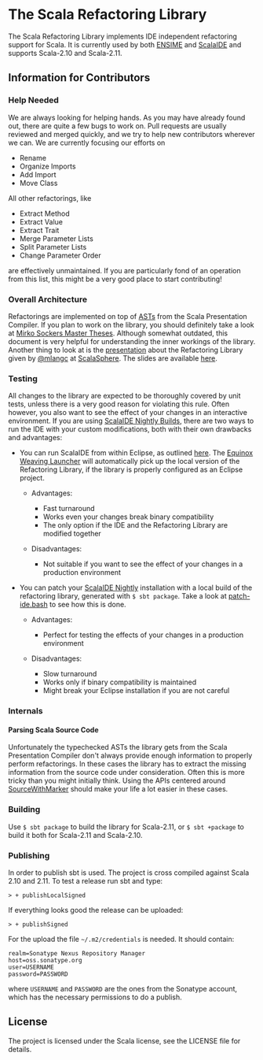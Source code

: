 # The Scala Refactoring Library

The Scala Refactoring Library implements IDE independent refactoring support
for Scala. It is currently used by both [ENSIME](https://github.com/ensime)
and [ScalaIDE](http://scala-ide.org/) and supports Scala-2.10 and Scala-2.11.

## Information for Contributors

### Help Needed

We are always looking for helping hands. As you may have already found out,
there are quite a few bugs to work on. Pull requests are usually reviewed and
merged quickly, and we try to help new contributors wherever we can. We are
currently focusing our efforts on 

* Rename
* Organize Imports
* Add Import
* Move Class

All other refactorings, like

* Extract Method
* Extract Value
* Extract Trait
* Merge Parameter Lists
* Split Parameter Lists
* Change Parameter Order

are effectively unmaintained. If you are particularly fond of an operation from
this list, this might be a very good place to start contributing!

### Overall Architecture

Refactorings are implemented on top of 
[ASTs](http://docs.scala-lang.org/overviews/reflection/symbols-trees-types) 
from the Scala Presentation Compiler. If you plan to work on the library, you
should definitely take a look at
[Mirko Sockers Master Theses](http://scala-refactoring.org/wp-content/uploads/scala-refactoring.pdf).
Although somewhat outdated, this document is very helpful for
understanding the inner workings of the library. Another thing to look at is
the [presentation](https://youtu.be/Josjt_awx08) about the Refactoring Library given
by [@mlangc](https://github.com/mlangc) at [ScalaSphere](http://scalasphere.org/). The slides are available
[here](http://scalasphere.org/wp-content/uploads/2016/02/Matthias_langer.pdf).

### Testing

All changes to the library are expected to be thoroughly covered by unit tests,
unless there is a very good reason for violating this rule. Often however, you
also want to see the effect of your changes in an interactive environment. If
you are using
[ScalaIDE Nightly Builds](http://scala-ide.org/download/nightly.html), there
are two ways to run the IDE with your custom modifications, both with their
own drawbacks and advantages:

* You can run ScalaIDE from within Eclipse, as outlined 
   [here](http://scala-ide.org/docs/dev/setup/setup.html#run-the-scala-ide-within-eclipse).
   The [Equinox Weaving Launcher](https://github.com/scala-ide/equinox-weaving-launcher)
   will automatically pick up the local version of the Refactoring Library, if
   the library is properly configured as an Eclipse project.

   * Advantages:
      * Fast turnaround
      * Works even your changes break binary compatibility
      * The only option if the IDE and the Refactoring Library are modified together

   * Disadvantages: 
      * Not suitable if you want to see the effect of your changes in a production environment
* You can patch your
   [ScalaIDE Nightly](http://scala-ide.org/download/nightly.html) installation
   with a local build of the refactoring library, generated with 
   `$ sbt package`. Take a look at [patch-ide.bash](patch-ide.bash) to see
   how this is done.
   * Advantages:
      * Perfect for testing the effects of your changes in a production environment

   * Disadvantages: 
      * Slow turnaround
      * Works only if binary compatibility is maintained
      * Might break your Eclipse installation if you are not careful

### Internals

#### Parsing Scala Source Code

Unfortunately the typechecked ASTs the library gets from the Scala Presentation
Compiler don't always provide enough information to properly perform
refactorings. In these cases the library has to extract the missing information
from the source code under consideration. Often this is more tricky than you
might initially think. Using the APIs centered around 
[SourceWithMarker](src/main/scala/scala/tools/refactoring/util/SourceWithMarker.scala)
should make your life a lot easier in these cases.

### Building

Use `$ sbt package` to build the library for Scala-2.11, or `$ sbt +package` to
build it both for Scala-2.11 and Scala-2.10.

### Publishing

In order to publish sbt is used. The project is cross compiled against Scala 2.10
and 2.11. To test a release run sbt and type:
```
> + publishLocalSigned
```

If everything looks good the release can be uploaded:
```
> + publishSigned
```

For the upload the file `~/.m2/credentials` is needed. It should contain:
```
realm=Sonatype Nexus Repository Manager
host=oss.sonatype.org
user=USERNAME
password=PASSWORD
```
where `USERNAME` and `PASSWORD` are the ones from the Sonatype account, which has the
necessary permissions to do a publish.

## License

The project is licensed under the Scala license, see the LICENSE file for details.
